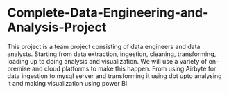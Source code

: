 # Complete-Data-Engineering-and-Analysis-Project

This project is a team project consisting of data engineers and data analysts. Starting from data extraction, ingestion, cleaning, transforming, loading up to doing analysis and visualization. We will use a variety of on-premise and cloud platforms to make this happen. From using Airbyte for data ingestion to mysql server and transforming it using dbt upto analysing it and making visualization using power BI.
